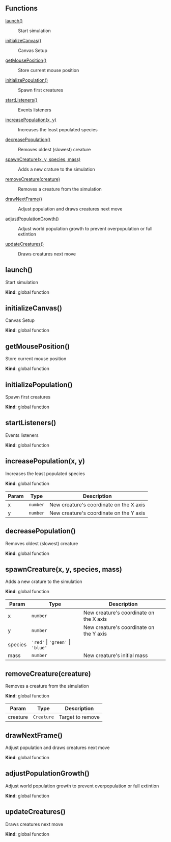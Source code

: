 ## Functions

<dl>
<dt><a href="#launch">launch()</a></dt>
<dd><p>Start simulation</p>
</dd>
<dt><a href="#initializeCanvas">initializeCanvas()</a></dt>
<dd><p>Canvas Setup</p>
</dd>
<dt><a href="#getMousePosition">getMousePosition()</a></dt>
<dd><p>Store current mouse position</p>
</dd>
<dt><a href="#initializePopulation">initializePopulation()</a></dt>
<dd><p>Spawn first creatures</p>
</dd>
<dt><a href="#startListeners">startListeners()</a></dt>
<dd><p>Events listeners</p>
</dd>
<dt><a href="#increasePopulation">increasePopulation(x, y)</a></dt>
<dd><p>Increases the least populated species</p>
</dd>
<dt><a href="#decreasePopulation">decreasePopulation()</a></dt>
<dd><p>Removes oldest (slowest) creature</p>
</dd>
<dt><a href="#spawnCreature">spawnCreature(x, y, species, mass)</a></dt>
<dd><p>Adds a new crature to the simulation</p>
</dd>
<dt><a href="#removeCreature">removeCreature(creature)</a></dt>
<dd><p>Removes a creature from the simulation</p>
</dd>
<dt><a href="#drawNextFrame">drawNextFrame()</a></dt>
<dd><p>Adjust population and draws creatures next move</p>
</dd>
<dt><a href="#adjustPopulationGrowth">adjustPopulationGrowth()</a></dt>
<dd><p>Adjust world population growth to prevent overpopulation or full extintion</p>
</dd>
<dt><a href="#updateCreatures">updateCreatures()</a></dt>
<dd><p>Draws creatures next move</p>
</dd>
</dl>

<a name="launch"></a>

## launch()

Start simulation

**Kind**: global function  
<a name="initializeCanvas"></a>

## initializeCanvas()

Canvas Setup

**Kind**: global function  
<a name="getMousePosition"></a>

## getMousePosition()

Store current mouse position

**Kind**: global function  
<a name="initializePopulation"></a>

## initializePopulation()

Spawn first creatures

**Kind**: global function  
<a name="startListeners"></a>

## startListeners()

Events listeners

**Kind**: global function  
<a name="increasePopulation"></a>

## increasePopulation(x, y)

Increases the least populated species

**Kind**: global function

| Param | Type                | Description                             |
| ----- | ------------------- | --------------------------------------- |
| x     | <code>number</code> | New creature's coordinate on the X axis |
| y     | <code>number</code> | New creature's coordinate on the Y axis |

<a name="decreasePopulation"></a>

## decreasePopulation()

Removes oldest (slowest) creature

**Kind**: global function  
<a name="spawnCreature"></a>

## spawnCreature(x, y, species, mass)

Adds a new crature to the simulation

**Kind**: global function

| Param   | Type                                                                                            | Description                             |
| ------- | ----------------------------------------------------------------------------------------------- | --------------------------------------- |
| x       | <code>number</code>                                                                             | New creature's coordinate on the X axis |
| y       | <code>number</code>                                                                             | New creature's coordinate on the Y axis |
| species | <code>&#x27;red&#x27;</code> \| <code>&#x27;green&#x27;</code> \| <code>&#x27;blue&#x27;</code> |                                         |
| mass    | <code>number</code>                                                                             | New creature's initial mass             |

<a name="removeCreature"></a>

## removeCreature(creature)

Removes a creature from the simulation

**Kind**: global function

| Param    | Type                  | Description      |
| -------- | --------------------- | ---------------- |
| creature | <code>Creature</code> | Target to remove |

<a name="drawNextFrame"></a>

## drawNextFrame()

Adjust population and draws creatures next move

**Kind**: global function  
<a name="adjustPopulationGrowth"></a>

## adjustPopulationGrowth()

Adjust world population growth to prevent overpopulation or full extintion

**Kind**: global function  
<a name="updateCreatures"></a>

## updateCreatures()

Draws creatures next move

**Kind**: global function
